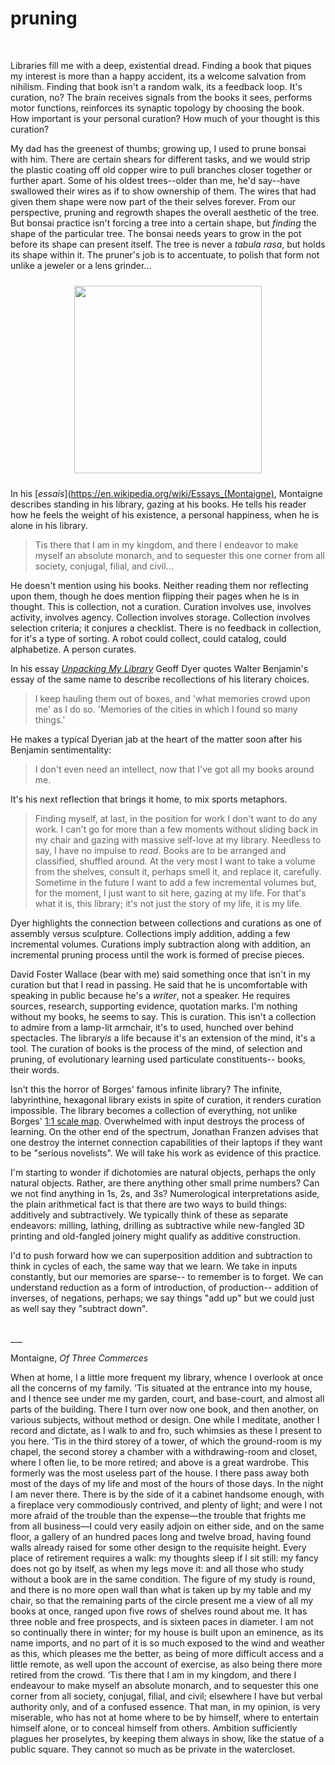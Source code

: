 # pruning 

<br>

<span style="margin: 0 auto; max-width: 600;">

Libraries fill me with a deep, existential dread. Finding a book that piques my interest is more than a happy accident, its a welcome salvation from nihilism. Finding that book isn't a random walk, its a feedback loop. It's curation, no? The brain receives signals from the books it sees, performs motor functions, reinforces its synaptic topology by choosing the book. How important is your personal curation? How much of your thought is this curation? 

My dad has the greenest of thumbs; growing up, I used to prune bonsai with him. There are certain shears for different tasks, and we would strip the plastic coating off old copper wire to pull branches closer together or further apart. Some of his oldest trees--older than me, he'd say--have swallowed their wires as if to show ownership of them. The wires that had given them shape were now part of the their selves forever. From our perspective, pruning and regrowth shapes the overall aesthetic of the tree. But bonsai practice isn't forcing a tree into a certain shape, but *finding* the shape of the particular tree. The bonsai needs years to grow in the pot before its shape can present itself. The tree is never a *tabula rasa*, but holds its shape within it. The pruner's job is to accentuate, to polish that form not unlike a jeweler or a lens grinder...

<div style="text-align: center; padding: 10px; max-width: 600">
<img src="http://kuromatsubonsai.com/wp-content/uploads/2011/12/IMG_48112.jpg" width=300>
</div>

In his [*essais*](https://en.wikipedia.org/wiki/Essays_(Montaigne), Montaigne describes standing in his library, gazing at his books. He tells his reader how he feels the weight of his existence, a personal happiness, when he is alone in his library. 

>Tis there that I am in my kingdom, and there I endeavor to make myself an absolute monarch, and to sequester this one corner from all society, conjugal, filial, and civil... 

He doesn't mention using his books. Neither reading them nor reflecting upon them, though he does mention flipping their pages when he is in thought. This is collection, not a curation. Curation involves use, involves activity, involves agency. Collection involves storage. Collection involves selection criteria; it conjures a checklist. There is no feedback in collection, for it's a type of sorting. A robot could collect, could catalog, could alphabetize. A person curates.  

In his essay [*Unpacking My Library*](https://miamirail.org/essays/geoff-dyer/) Geoff Dyer quotes Walter Benjamin's essay of the same name to describe recollections of his literary choices. 

> I keep hauling them out of boxes, and 'what memories crowd upon me' as I do so. 'Memories of the cities in which I found so many things.'

He makes a typical Dyerian jab at the heart of the matter soon after his Benjamin sentimentality:

>I don't even need an intellect, now that I've got all my books around me. 

It's his next reflection that brings it home, to mix sports metaphors.

>Finding myself, at last, in the position for work I don't want to do any work. I can't go for more than a few moments without sliding back in my chair and gazing with massive self-love at my library. Needless to say, I have no impulse to *read*. Books are to be arranged and classified, shuffled around. At the very most I want to take a volume from the shelves, consult it, perhaps smell it, and replace it, carefully. Sometime in the future I want to add a few incremental volumes but, for the moment, I just want to sit here, gazing at my life. For that's what it is, this library; it's not just the story of my life, it is my life. 

Dyer highlights the connection between collections and curations as one of assembly versus sculpture. Collections imply addition, adding a few incremental volumes. Curations imply subtraction along with addition, an incremental pruning process until the work is formed of precise pieces. 

David Foster Wallace (bear with me) said something once that isn't in my curation but that I read in passing. He said that he is uncomfortable with speaking in public because he's a *writer*, not a speaker. He requires sources, research, supporting evidence, quotation marks. I'm nothing without my books, he seems to say. This is curation. This isn't a collection to admire from a lamp-lit armchair, it's to used, hunched over behind spectacles. The library*is* a life because it's an extension of the mind, it's a tool. The curation of books is the process of the mind, of selection and pruning, of evolutionary learning used particulate constituents-- books, their words. 

Isn't this the horror of Borges' famous infinite library? The infinite, labyrinthine, hexagonal library exists in spite of curation, it renders curation impossible. The library becomes a collection of everything, not unlike Borges' [1:1 scale map](https://en.wikipedia.org/wiki/On_Exactitude_in_Science). Overwhelmed with input destroys the process of learning. On the other end of the spectrum, Jonathan Franzen advises that one destroy the internet connection capabilities of their laptops if they want to be "serious novelists". We will take his work as evidence of this practice. 

I'm starting to wonder if dichotomies are natural objects, perhaps the only natural objects. Rather, are there anything other small prime numbers? Can we not find anything in 1s, 2s, and 3s? Numerological interpretations aside, the plain arithmetical fact is that there are two ways to build things: additively and subtractively. We typically think of these as separate endeavors: milling, lathing, drilling as subtractive while new-fangled 3D printing and old-fangled joinery might qualify as additive construction. 

I'd to push forward how we can superposition addition and subtraction to think in cycles of each, the same way that we learn. We take in inputs constantly, but our memories are sparse-- to remember is to forget. We can understand reduction as a form of introduction, of production-- addition of inverses, of negations, perhaps; we say things "add up" but we could just as well say they "subtract down". 

<br>
___
<br>

Montaigne, *Of Three Commerces*

When at home, I a little more frequent my library, whence I overlook at once all the concerns of my family. ‘Tis situated at the entrance into my house, and I thence see under me my garden, court, and base-court, and almost all parts of the building. There I turn over now one book, and then another, on various subjects, without method or design. One while I meditate, another I record and dictate, as I walk to and fro, such whimsies as these I present to you here. ‘Tis in the third storey of a tower, of which the ground-room is my chapel, the second storey a chamber with a withdrawing-room and closet, where I often lie, to be more retired; and above is a great wardrobe. This formerly was the most useless part of the house. I there pass away both most of the days of my life and most of the hours of those days. In the night I am never there. There is by the side of it a cabinet handsome enough, with a fireplace very commodiously contrived, and plenty of light; and were I not more afraid of the trouble than the expense—the trouble that frights me from all business—I could very easily adjoin on either side, and on the same floor, a gallery of an hundred paces long and twelve broad, having found walls already raised for some other design to the requisite height. Every place of retirement requires a walk: my thoughts sleep if I sit still: my fancy does not go by itself, as when my legs move it: and all those who study without a book are in the same condition. The figure of my study is round, and there is no more open wall than what is taken up by my table and my chair, so that the remaining parts of the circle present me a view of all my books at once, ranged upon five rows of shelves round about me. It has three noble and free prospects, and is sixteen paces in diameter. I am not so continually there in winter; for my house is built upon an eminence, as its name imports, and no part of it is so much exposed to the wind and weather as this, which pleases me the better, as being of more difficult access and a little remote, as well upon the account of exercise, as also being there more retired from the crowd. ‘Tis there that I am in my kingdom, and there I endeavour to make myself an absolute monarch, and to sequester this one corner from all society, conjugal, filial, and civil; elsewhere I have but verbal authority only, and of a confused essence. That man, in my opinion, is very miserable, who has not at home where to be by himself, where to entertain himself alone, or to conceal himself from others. Ambition sufficiently plagues her proselytes, by keeping them always in show, like the statue of a public square. They cannot so much as be private in the watercloset. 

</span>



